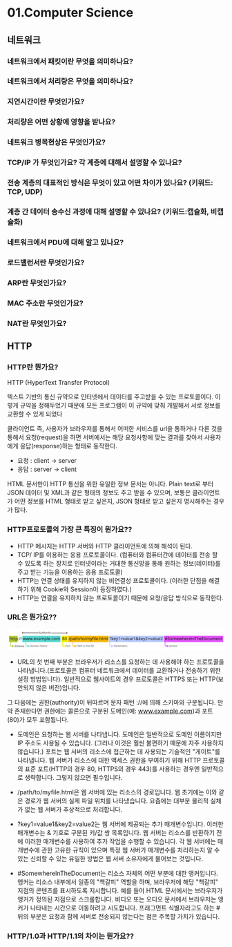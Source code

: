 # 01.Computer Science

## 네트워크

### 네트워크에서 패킷이란 무엇을 의미하나요?

### 네트워크에서 처리량은 무엇을 의미하나요?

### 지연시간이란 무엇인가요?

### 처리량은 어떤 상황에 영향을 받나요?

### 네트워크 병목현상은 무엇인가요?

### TCP/IP 가 무엇인가요? 각 계층에 대해서 설명할 수 있나요?

### 전송 계층의 대표적인 방식은 무엇이 있고 어떤 차이가 있나요? (키워드: TCP, UDP)

### 계층 간 데이터 송수신 과정에 대해 설명할 수 있나요? (키워드:캡슐화, 비캡슐화)

### 네트워크에서 PDU에 대해 알고 있나요?

### 로드밸런서란 무엇인가요?

### ARP란 무엇인가요?

### MAC 주소란 무엇인가요?

### NAT란 무엇인가요?

## HTTP

### HTTP란 뭔가요?

HTTP (HyperText Transfer Protocol)

텍스트 기반의 통신 규약으로 인터넷에서 데이터를 주고받을 수 있는 프로토콜이다. 이렇게 규약을 정해두었기 때문에 모든 프로그램이 이 규약에 맞춰 개발해서 서로 정보를 교환할 수 있게 되었다

클라이언트 즉, 사용자가 브라우저를 통해서 어떠한 서비스를 url을 통하거나 다른 것을 통해서 요청(request)을 하면 서버에서는 해당 요청사항에 맞는 결과를 찾아서 사용자에게 응답(response)하는 형태로 동작한다.

- 요청 : client -> server
- 응답 : server -> client

HTML 문서만이 HTTP 통신을 위한 유일한 정보 문서는 아니다.
Plain text로 부터 JSON 데이터 및 XML과 같은 형태의 정보도 주고 받을 수 있으며, 보통은 클라이언트가 어떤 정보를 HTML 형태로 받고 싶은지, JSON 형태로 받고 싶은지 명시해주는 경우가 많다.

### HTTP프로토콜의 가장 큰 특징이 뭔가요??

- HTTP 메시지는 HTTP 서버와 HTTP 클라이언트에 의해 해석이 된다.
- TCP/ IP를 이용하는 응용 프로토콜이다.
  (컴퓨터와 컴퓨터간에 데이터를 전송 할 수 있도록 하는 장치로 인터넷이라는 거대한 통신망을 통해 원하는 정보(데이터)를 주고 받는 기능을 이용하는 응용 프로토콜)
- HTTP는 연결 상태를 유지하지 않는 비연결성 프로토콜이다.
  (이러한 단점을 해결하기 위해 Cookie와 Session이 등장하였다.)
- HTTP는 연결을 유지하지 않는 프로토콜이기 때문에 요청/응답 방식으로 동작한다.

### URL은 뭔가요??

<img src="img/URL.png" alt="URL 이미지" width="600px">

- URL의 첫 번째 부분은 브라우저가 리소스를 요청하는 데 사용해야 하는 프로토콜을 나타냅니다.(프로토콜은 컴퓨터 네트워크에서 데이터를 교환하거나 전송하기 위한 설정 방법입니다). 일반적으로 웹사이트의 경우 프로토콜은 HTTPS 또는 HTTP(보안되지 않은 버전)입니다.

그 다음에는 권한(authority)이 뒤따르며 문자 패턴 ://에 의해 스키마와 구분됩니다. 만약 존재한다면 권한에는 콜론으로 구분된 도메인(예: www.example.com)과 포트(80)가 모두 포함됩니다.

- 도메인은 요청하는 웹 서버를 나타냅니다. 도메인은 일반적으로 도메인 이름이지만 IP 주소도 사용될 수 있습니다. (그러나 이것은 훨씬 불편하기 때문에 자주 사용하지 않습니다.)
  포트는 웹 서버의 리소스에 접근하는 데 사용되는 기술적인 "게이트"를 나타냅니다. 웹 서버가 리소스에 대한 액세스 권한을 부여하기 위해 HTTP 프로토콜의 표준 포트(HTTP의 경우 80, HTTPS의 경우 443)를 사용하는 경우엔 일반적으로 생략합니다. 그렇지 않으면 필수입니다.

- /path/to/myfile.html은 웹 서버에 있는 리소스의 경로입니다. 웹 초기에는 이와 같은 경로가 웹 서버의 실제 파일 위치를 나타냈습니다. 요즘에는 대부분 물리적 실체가 없는 웹 서버가 추상적으로 처리합니다.

- ?key1=value1&key2=value2는 웹 서버에 제공되는 추가 매개변수입니다. 이러한 매개변수는 & 기호로 구분된 키/값 쌍 목록입니다. 웹 서버는 리소스를 반환하기 전에 이러한 매개변수를 사용하여 추가 작업을 수행할 수 있습니다. 각 웹 서버에는 매개변수에 관한 고유한 규칙이 있으며 특정 웹 서버가 매개변수를 처리하는지 알 수 있는 신뢰할 수 있는 유일한 방법은 웹 서버 소유자에게 물어보는 것입니다.

- #SomewhereInTheDocument는 리소스 자체의 어떤 부분에 대한 앵커입니다. 앵커는 리소스 내부에서 일종의 "책갈피" 역할을 하며, 브라우저에 해당 "책갈피" 지점의 콘텐츠를 표시하도록 지시합니다. 예를 들어 HTML 문서에서는 브라우저가 앵커가 정의된 지점으로 스크롤합니다. 비디오 또는 오디오 문서에서 브라우저는 앵커가 나타내는 시간으로 이동하려고 시도합니다. 프래그먼트 식별자라고도 하는 # 뒤의 부분은 요청과 함께 서버로 전송되지 않는다는 점은 주목할 가치가 있습니다.

### HTTP/1.0과 HTTP/1.1의 차이는 뭔가요??
